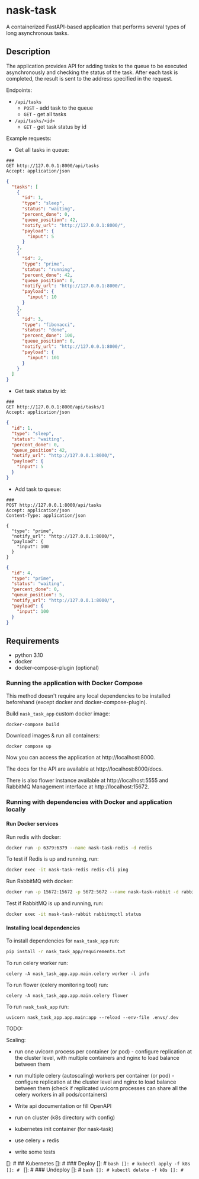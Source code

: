 # nask-task

A containerized FastAPI-based application that performs several types of long asynchronous tasks.

## Description

The application provides API for adding tasks to the queue to be executed asynchronously and checking the status of the
task. After each task is completed, the result is sent to the address specified in the request.

Endpoints:

* `/api/tasks`
    * `POST` - add task to the queue
    * `GET` - get all tasks
* `/api/tasks/<id>`
    * `GET` - get task status by id

Example requests:

* Get all tasks in queue:

```http request
###
GET http://127.0.0.1:8000/api/tasks
Accept: application/json
```

```json
{
  "tasks": [
    {
      "id": 1,
      "type": "sleep",
      "status": "waiting",
      "percent_done": 0,
      "queue_position": 42,
      "notify_url": "http://127.0.0.1:8000/",
      "payload": {
        "input": 5
      }
    },
    {
      "id": 2,
      "type": "prime",
      "status": "running",
      "percent_done": 42,
      "queue_position": 0,
      "notify_url": "http://127.0.0.1:8000/",
      "payload": {
        "input": 10
      }
    },
    {
      "id": 3,
      "type": "fibonacci",
      "status": "done",
      "percent_done": 100,
      "queue_position": 0,
      "notify_url": "http://127.0.0.1:8000/",
      "payload": {
        "input": 101
      }
    }
  ]
}
```

* Get task status by id:

```http request
###
GET http://127.0.0.1:8000/api/tasks/1
Accept: application/json
```

```json
{
  "id": 1,
  "type": "sleep",
  "status": "waiting",
  "percent_done": 0,
  "queue_position": 42,
  "notify_url": "http://127.0.0.1:8000/",
  "payload": {
    "input": 5
  }
}
```

* Add task to queue:

```http request
###
POST http://127.0.0.1:8000/api/tasks
Accept: application/json
Content-Type: application/json

{
  "type": "prime",
  "notify_url": "http://127.0.0.1:8000/",
  "payload": {
    "input": 100
  }
}
```

```json
{
  "id": 4,
  "type": "prime",
  "status": "waiting",
  "percent_done": 0,
  "queue_position": 5,
  "notify_url": "http://127.0.0.1:8000/",
  "payload": {
    "input": 100
  }
}
```

## Requirements

* python 3.10
* docker
* docker-compose-plugin (optional)

### Running the application with Docker Compose

This method doesn't require any local dependencies to be installed beforehand (except docker and docker-compose-plugin).

Build `nask_task_app` custom docker image:

```shell
docker-compose build
```

Download images & run all containers:

```shell
docker compose up
```

Now you can access the application at http://localhost:8000.

The docs for the API are available at http://localhost:8000/docs.

There is also flower instance available at http://localhost:5555 and RabbitMQ Management interface
at http://localhost:15672.

### Running with dependencies with Docker and application locally

#### Run Docker services

Run redis with docker:

```bash
docker run -p 6379:6379 --name nask-task-redis -d redis
```

To test if Redis is up and running, run:

```bash
docker exec -it nask-task-redis redis-cli ping
```

Run RabbitMQ with docker:

```bash
docker run -p 15672:15672 -p 5672:5672 --name nask-task-rabbit -d rabbitmq:management
```

Test if RabbitMQ is up and running, run:

```bash
docker exec -it nask-task-rabbit rabbitmqctl status
```

#### Installing local dependencies

To install dependencies for `nask_task_app` run:

```bash
pip install -r nask_task_app/requirements.txt
```

To run celery worker run:

```shell
celery -A nask_task_app.app.main.celery worker -l info
```

To run flower (celery monitoring tool) run:

```shell
celery -A nask_task_app.app.main.celery flower
```

To run `nask_task_app` run:

```shell
uvicorn nask_task_app.app.main:app --reload --env-file .envs/.dev 
```

TODO:

Scaling:

* run one uvicorn process per container (or pod) - configure replication at the cluster level, with multiple containers
  and nginx to load balance between them
* run multiple celery (autoscaling) workers per container (or pod) - configure replication at the cluster level and
  nginx to load balance between them (check if replicated uvicorn processes can share all the celery workers in all
  pods/containers)

* Write api documentation or fill OpenAPI
* run on cluster (k8s directory with config)
* kubernetes init container (for nask-task)
* use celery + redis
* write some tests

[]: # ## Kubernetes
[]: # ### Deploy
[]: # ```bash
[]: # kubectl apply -f k8s
[]: # ```
[]: # ### Undeploy
[]: # ```bash
[]: # kubectl delete -f k8s
[]: # ```
